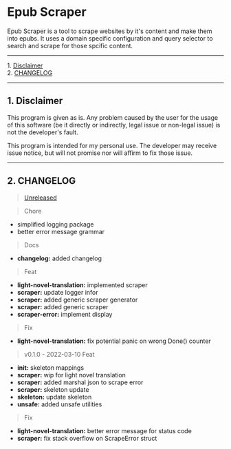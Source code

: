 # Epub Scraper

Epub Scraper is a tool to scrape websites by it's content and make them into epubs. It uses a domain specific configuration and query selector to search and scrape for those spcific content.

---

1\.  [Disclaimer](#disclaimer)  
2\.  [CHANGELOG](#changelog)  

---

<a name="disclaimer"></a>

## 1\. Disclaimer

This program is given as is. Any problem caused by the user for the usage of this software (be it directly or indirectly, legal issue or non-legal issue) is not the developer's fault.

This program is intended for my personal use. The developer may receive issue notice, but will not promise nor will affirm to fix those issue.

---

<a name="changelog"></a>

## 2\. CHANGELOG

<a name="unreleased"></a>
> [Unreleased]

> Chore
- simplified logging package
- better error message grammar

> Docs
- **changelog:** added changelog

> Feat
- **light-novel-translation:** implemented scraper
- **scraper:** update logger infor
- **scraper:** added generic scraper generator
- **scraper:** added generic scraper
- **scraper-error:** implement display

> Fix
- **light-novel-translation:** fix potential panic on wrong Done() counter


<a name="v0.1.0"></a>
> v0.1.0 - 2022-03-10
> Feat
- **init:** skeleton mappings
- **scraper:** wip for light novel translation
- **scraper:** added marshal json to scrape error
- **scraper:** skeleton update
- **skeleton:** update skeleton
- **unsafe:** added unsafe utilities

> Fix
- **light-novel-translation:** better error message for status code
- **scraper:** fix stack overflow on ScrapeError struct


[Unreleased]: https://github.com/tigorlazuardi/epub-scraper/compare/v0.1.0...HEAD

